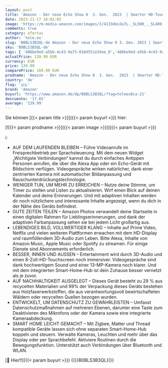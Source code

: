 ```yaml
---
layout: post
title: 'Amazon - Der neue Echo Show 8  3. Gen.  2023  | Smarter HD-Touchscreen mit 3D-Audio  Smart-Home-Hub und Alexa | Anthrazit'
date: 2023-11-17 16:01:02
image: 'https://m.media-amazon.com/images/I/4133deLOu7L._SL500_._SL400_.jpg'
comments: true
category: ofertas
author: 'tole.es'
slug: 'B0BLS3B3QL-de Amazon - Der neue Echo Show 8 3. Gen. 2023 | Smarter HD-...'
sku: 'B0BLS3B3QL-de'
tags: [ '488be9ed-a5bb-4c43-9a75-018d551e34ee_0','488be9ed-a5bb-4c43-9a75-018d551e34ee_3601','488be9ed-a5bb-4c43-9a75-018d551e34ee_6601','Amazon-Geräte','Amazon-Geräte & Zubehör','Arborist Merchandising Root','Echo Angebote','Echo Show 8 (3. Gen.)','Echo Smart Speaker & Displays','Elektronik & Foto','Hifi & Audio','Media-Streaming','Self Service','Smart Displays','Special Features Stores','amazon','🇩🇪', ]
actualPrice: 139.99 EUR
currency: EUR
price: 139.99
comparePrice: 169.99 EUR
prodname: 'Amazon - Der neue Echo Show 8  3. Gen.  2023  | Smarter HD-Touchscreen mit 3D-Audio  Smart-Home-Hub und Alexa | Anthrazit'
country: 'de'
flag: '🇩🇪'
brand: 'Amazon'
buyurl: 'https://www.amazon.de/dp/B0BLS3B3QL/?tag=tolees0ca-21'
descuento: '17.65'
average: '139.99'
---
```


Sie können [{{< param title >}}]({{< param buyurl >}}) hier:

[![{{< param prodname >}}]({{< param image >}})]({{< param buyurl >}})

ℹ️:

- AUF DEM LAUFENDEN BLEIBEN – Führe Videoanrufe im Freisprechbetrieb per Sprachsteuerung. Mit dem neuen Widget „Wichtigste Verbindungen“ kannst du durch einfaches Antippen Personen anrufen, die über die Alexa App oder ein Echo-Gerät mit Bildschirm verfügen. Videogespräche wirken natürlicher, dank einer zentrierten Kamera mit automatischer Bildanpassung und Rauschunterdrückungstechnologie.
- WENIGER TUN, UM MEHR ZU ERREICHEN – Nutze deine Stimme, um Timer zu stellen und Listen zu aktualisieren. Wirf einen Blick auf deinen Kalender und deine Erinnerungen. Und mit adaptiven Inhalten werden dir noch nützlichere und interessante Inhalte angezeigt, wenn du dich in der Nähe des Geräts befindest.
- GUTE ZEITEN TEILEN – Amazon Photos verwandelt deine Startseite in einen digitalen Rahmen für Lieblingserinnerungen, und dank der adaptiven Farbanpassung sehen sie bei jedem Licht großartig aus.
- LEBENDIGES BILD, VOLLWERTIGER KLANG – Inhalte auf Prime Video, Netflix und vielen weiteren Plattformen erwachen mit dem HD-Display und raumfüllendem 3D-Audio zum Leben. Bitte Alexa, Inhalte von Amazon Music, Apple Music oder Spotify zu streamen. Für einige Dienste sind Abonnements erforderlich.
- BESSER, INNEN UND AUSSEN – Entertainment wird durch 3D-Audio und einen 8-Zoll-HD-Touchscreen noch immersiver. Videogespräche sind dank hochwertigem Sound und einer 13-MP-Kamera noch klarer. Und mit dem integrierten Smart-Home-Hub ist dein Zuhause besser vernetzt als je zuvor.
- AUF NACHHALTIGKEIT AUSGELEGT – Dieses Gerät besteht zu 29 % aus recycelten Materialien und 99% der Verpackung dieses Geräts bestehen aus Holzfaserwerkstoffen, die aus verantwortungsvoll bewirtschafteten Wäldern oder recycelten Quellen bezogen wurden.
- ENTWICKELT, UM DATENSCHUTZ ZU GEWÄHRLEISTEN – Umfasst Datenschutzmaßnahmen auf mehreren Ebenen, darunter eine Taste zum Deaktivieren des Mikrofons oder der Kamera sowie eine integrierte Kameraabdeckung.
- SMART HOME LEICHT GEMACHT – Mit Zigbee, Matter und Thread kompatible Geräte lassen sich ohne separaten Smart-Home-Hub koppeln und steuern. Verwalte Kameras, Leuchten und mehr über das Display oder per Sprachbefehl. Aktiviere Routinen durch die Bewegungsfunktion. Unterstützt auch Verbindungen über Bluetooth und WLAN.

[🛒 Hier!!]({{< param buyurl >}})
{{<world>}}B0BLS3B3QL{{</world>}}

